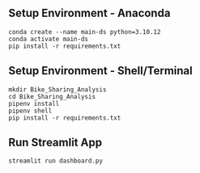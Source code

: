 ## Setup Environment - Anaconda
```conda create --name main-ds python=3.10.12```   
```conda activate main-ds```  
```pip install -r requirements.txt``` 

## Setup Environment - Shell/Terminal
```mkdir Bike_Sharing_Analysis```  
```cd Bike_Sharing_Analysis```  
```pipenv install```  
```pipenv shell```  
```pip install -r requirements.txt```  

## Run Streamlit App 
```streamlit run dashboard.py```
